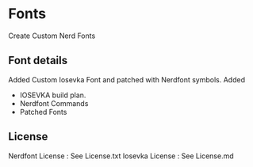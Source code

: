# Fonts
Create Custom Nerd Fonts

## Font details
Added Custom Iosevka Font and patched with Nerdfont symbols.
Added 
-  IOSEVKA build plan.
-  Nerdfont Commands
-  Patched Fonts

## License
Nerdfont License : See License.txt
Iosevka License : See License.md
